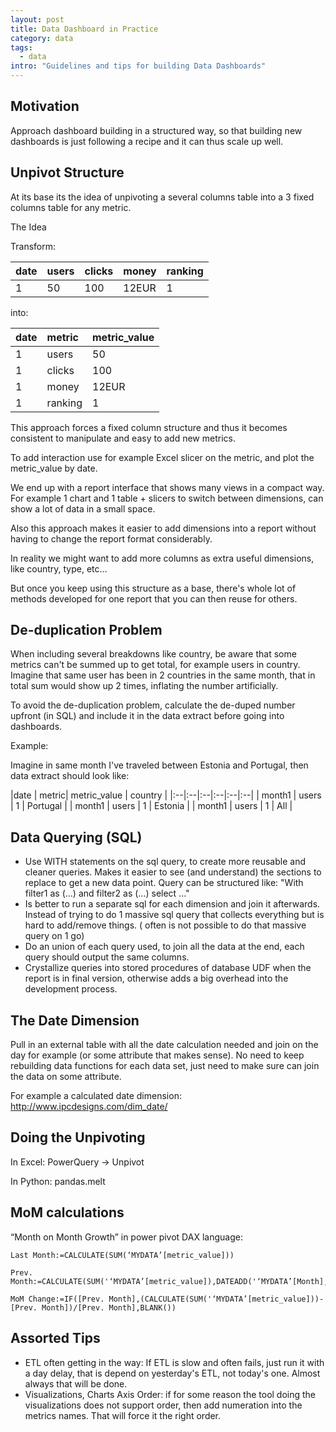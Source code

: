```yaml
---
layout: post
title: Data Dashboard in Practice
category: data
tags:
  - data
intro: "Guidelines and tips for building Data Dashboards"
---
```


## Motivation

Approach dashboard building in a structured way, so that building new dashboards is just following a recipe and it can thus scale up well.

## Unpivot Structure

At its base its the idea of unpivoting a several columns table into a 3 fixed columns table for any metric.

The Idea

Transform: 

| date | users | clicks | money | ranking |
|:--|:--|:--|:--|:--|
| 1   |  50   | 100    | 12EUR |       1 |

into: 

| date | metric  | metric_value  |            
|:--|:--|:--|
| 1   | users   | 50            | 
| 1   | clicks  | 100           |  
| 1   | money   | 12EUR         |    
| 1   | ranking | 1             |


This approach forces a fixed column structure and thus it becomes consistent to manipulate and easy to add new metrics.

To add interaction use for example Excel slicer on the metric, and plot the metric_value by date.

We end up with a report interface that shows many views in a compact way. For example 1 chart and 1 table + slicers to switch between dimensions, can show a lot of data in a small space.

Also this approach makes it easier to add dimensions into a report without having to change the report format considerably.

In reality we might want to add more columns as extra useful dimensions, like country, type, etc...

But once you keep using this structure as a base, there's whole lot of methods developed for one report that you can then reuse for others.


## De-duplication Problem

When including several breakdowns like country, be aware that some metrics can't be summed up to get total, for example users in country. Imagine that same user has been in 2 countries in the same month, that in total sum would show up 2 times, inflating the number artificially.

To avoid the de-duplication problem, calculate the de-duped number upfront (in SQL) and include it in the data extract before going into dashboards. 

Example:

Imagine in same month I've traveled between Estonia and Portugal, then data extract should look like:

|date | metric| metric_value | country |
|:--|:--|:--|:--|:--|:--|
| month1 | users | 1 | Portugal |
| month1 | users | 1 | Estonia |
| month1 | users | 1 | All |




## Data Querying (SQL)

- Use WITH statements on the sql query, to create more reusable and cleaner queries. Makes it easier to see (and understand) the sections to replace to get a new data point. Query can be structured like: "With filter1 as (…) and filter2 as (…) select …"
- Is better to run a separate sql for each dimension and join it afterwards. Instead of trying to do 1 massive sql query that collects everything but is hard to add/remove things. ( often is not possible to do that massive query on 1 go)
- Do an union of each query used, to join all the data at the end, each query should output the same columns.
- Crystallize queries into stored procedures of database UDF when the report is in final version, otherwise adds a big overhead into the development process.





## The Date Dimension

Pull in an external table with all the date calculation needed and join on the day for example (or some attribute that makes sense).
No need to keep rebuilding data functions for each data set, just need to make sure can join the data on some attribute.

For example a calculated date dimension: http://www.ipcdesigns.com/dim_date/




## Doing the Unpivoting

In Excel: PowerQuery -> Unpivot

In Python: pandas.melt




## MoM calculations

“Month on Month Growth” in power pivot DAX language:

	Last Month:=CALCULATE(SUM(‘MYDATA’[metric_value]))

	Prev. Month:=CALCULATE(SUM('‘MYDATA’[metric_value]),DATEADD('‘MYDATA’[Month],-1,MONTH))

	MoM Change:=IF([Prev. Month],(CALCULATE(SUM('‘MYDATA’[metric_value]))-[Prev. Month])/[Prev. Month],BLANK())





## Assorted Tips

- ETL often getting in the way: If ETL is slow and often fails, just run it with a day delay, that is depend on yesterday's ETL, not today's one. Almost always that will be done.
- Visualizations, Charts Axis Order: if for some reason the tool doing the visualizations does not support order, then add numeration into the metrics names. That will force it the right order.


